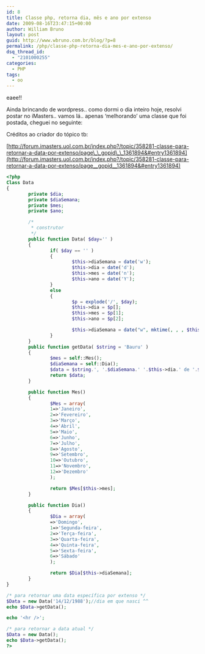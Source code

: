 ```yaml
---
id: 8
title: Classe php, retorna dia, mês e ano por extenso
date: 2009-08-16T23:47:15+00:00
author: William Bruno
layout: post
guid: http://www.wbruno.com.br/blog/?p=8
permalink: /php/classe-php-retorna-dia-mes-e-ano-por-extenso/
dsq_thread_id:
  - "2101000255"
categories:
  - PHP
tags:
  - oo
---
```

eaee!!

Ainda brincando de wordpress.. como dormi o dia inteiro hoje, resolvi postar no iMasters.. vamos lá.. apenas &#8216;melhorando&#8217; uma classe que foi postada, cheguei no seguinte:

Créditos ao criador do tópico tb:

[http://forum.imasters.uol.com.br/index.php?/topic/358281-classe-para-retornar-a-data-por-extenso/page\_\_gopid\_\_1361894&#entry1361894](http://forum.imasters.uol.com.br/index.php?/topic/358281-classe-para-retornar-a-data-por-extenso/page__gopid__1361894&#entry1361894)

``` php
<?php
Class Data
{
        private $dia;
        private $diaSemana;
        private $mes;
        private $ano;

        /*
         * construtor
         */
        public function Data( $day='' )
        {
                if( $day == '' )
                {
                        $this->diaSemana = date('w');
                        $this->dia = date('d');
                        $this->mes = date('n');
                        $this->ano = date('Y');
                }
                else
                {
                        $p = explode('/', $day);
                        $this->dia = $p[];
                        $this->mes = $p[1];
                        $this->ano = $p[2];

                        $this->diaSemana = date("w", mktime(, , , $this->mes, $this->dia, $this->ano));
                }
        }
        public function getData( $string = 'Bauru' )
        {
                $mes = self::Mes();
                $diaSemana = self::Dia();
                $data = $string.', '.$diaSemana.' '.$this->dia.' de '.$mes.' de '.$this->ano;
                return $data;
        }

        public function Mes()
        {
                $Mes = array(
                1=>'Janeiro',
                2=>'Fevereiro',
                3=>'Março',
                4=>'Abril',
                5=>'Maio',
                6=>'Junho',
                7=>'Julho',
                8=>'Agosto',
                9=>'Setembro',
                10=>'Outubro',
                11=>'Novembro',
                12=>'Dezembro'
                );

                return $Mes[$this->mes];
        }

        public function Dia()
        {
                $Dia = array(
                =>'Domingo',
                1=>'Segunda-feira',
                2=>'Terça-feira',
                3=>'Quarta-feira',
                4=>'Quinta-feira',
                5=>'Sexta-feira',
                6=>'Sábado'
                );

                return $Dia[$this->diaSemana];
        }
}

/* para retornar uma data específica por extenso */
$Data = new Data('14/12/1988');//dia em que nasci ^^
echo $Data->getData();

echo '<hr />';

/* para retornar a data atual */
$Data = new Data();
echo $Data->getData();
?>
```
